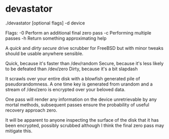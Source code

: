 # devastator

./devastator [optional flags] -d <lt>device<gt>

Flags:
-0 Perform an additional final zero pass
-c <count> Performing multiple passes 
-h Return something approximating help

A <i>quick</i> and <i>dirty secure</i> drive scrubber for FreeBSD but with 
minor tweaks should be usable anywhere sensible.

Quick, because it's faster than /dev/random
Secure, because it's less likely to be defeated than /dev/zero
Dirty, because it's a bit slapdash

It scrawls over your entire disk with a blowfish generated pile of 
pseudorandomness. A one time key is generated from urandom and a stream of
/dev/zero is encrypted over your beloved data.

One pass will render any information on the device unretrievable by any mortal 
methods, subsequent passes ensure the probability of useful recovery approach
zero.

It will be apparent to anyone inspecting the surface of the disk that it has 
been encrypted, possibly scrubbed although I think the final zero pass may 
mitigate this.

